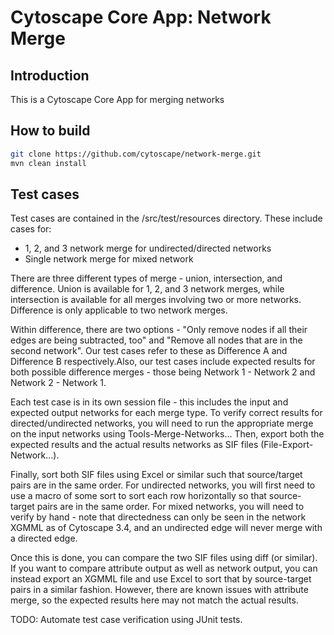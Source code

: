 # Cytoscape Core App: Network Merge

## Introduction

This is a Cytoscape Core App for merging networks

## How to build

```bash
git clone https://github.com/cytoscape/network-merge.git
mvn clean install
```

## Test cases

Test cases are contained in the /src/test/resources directory. 
These include cases for:

* 1, 2, and 3 network merge for undirected/directed networks
* Single network merge for mixed network

There are three different types of merge - union, intersection, and difference. Union is available for 1, 2, and 3 network merges,  while intersection is available for all merges involving two or more networks. Difference is only applicable to two network merges. 

Within difference, there are two options - "Only remove nodes if all their edges are being subtracted, too"  and "Remove all nodes that are in the second network". Our test cases refer to these as Difference A and Difference B respectively.Also, our test cases include expected results for both possible difference merges - those being Network 1 - Network 2 and
Network 2 - Network 1.

Each test case is in its own session file - this includes the input and expected output networks for each merge type. To verify correct results for directed/undirected networks, you will need to run the appropriate merge on the input networks using Tools-Merge-Networks...  Then, export both the expected results and the actual results networks as SIF files (File-Export-Network...). 

Finally, sort both SIF files using Excel or similar such that source/target pairs are in the same order. For undirected networks, you will first need to use a macro of some sort to sort each row horizontally so that source-target pairs are in the same order. For mixed networks, you will need to verify by hand - note that directedness can only be seen in the network XGMML as of Cytoscape 3.4, and an undirected edge will never merge with a directed edge.

Once this is done, you can compare the two SIF files using diff (or similar). If you want to compare attribute output as well as network output, you can instead export an XGMML file and use Excel to sort that by source-target pairs in a similar fashion. However, there are known issues with attribute merge, so the expected results here may not match the actual results.

TODO: Automate test case verification using JUnit tests.

